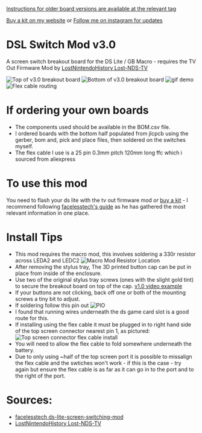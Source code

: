 [Instructions for older board versions are available at the relevant tag](https://github.com/lukewakeford/ndsl-switch-mod/tags)

[Buy a kit on my website](https://www.lukewakeford.co.uk) or [Follow me on instagram for updates](https://instagram.com/applecorexy)

# DSL Switch Mod v3.0
A screen switch breakout board for the DS Lite / GB Macro - requires the TV Out Firmware Mod by [LostNintendoHistory Lost-NDS-TV](https://github.com/LostNintendoHistory/Lost-NDS-TV/tree/main/fwpatch)

![Top of v3.0 breakout board](https://imgur.com/8Aev7u5.jpg)
![Bottom of v3.0 breakout board](https://imgur.com/wgV2oBV.jpg)
![gif demo](https://i.postimg.cc/nVkH2QZT/ezgif-com-gif-maker.gif)
![Flex cable routing](https://imgur.com/XGzSk19.jpg)

# If ordering your own boards
- The components used should be available in the BOM.csv file.
- I ordered boards with the bottom half populated from jlcpcb using the gerber, bom and, pick and place files, then soldered on the switches myself.
- The flex cable I use is a 25 pin 0.3mm pitch 120mm long ffc which i sourced from aliexpress

# To use this mod
You need to flash your ds lite with the tv out firmware mod *or* [buy a kit](https://lukewakeford.co.uk/product/dsl-switch-mod-v3-0) - I recommend following [facelesstech's guide](https://bit.ly/3Nf0MW5) as he has gathered the most relevant information in one place.

# Install Tips
- This mod requires the macro mod, this involves soldering a 330r resistor across LEDA2 and LEDC2 ![Macro Mod Resistor Location](https://i.imgur.com/p5pZC6G.jpg)
- After removing the stylus tray, The 3D printed button cap can be put in place from inside of the enclosure.
- Use two of the original stylus tray screws (ones with the slight gold tint) to secure the breakout board on top of the cap. [v1.0 video example](https://www.youtube.com/shorts/EsnwIeIT36A)
- If your buttons are not clicking, back off one or both of the mounting screws a tiny bit to adjust.
- If soldering follow this pin out
![PIO](https://imgur.com/GY4ysrm.jpg)
- I found that running wires underneath the ds game card slot is a good route for this.
- If installing using the flex cable it must be plugged in to right hand side of the top screen connector nearest pin 1, as pictured:
![Top screen connector flex cable install](https://imgur.com/Z8QJAHW.jpg)
- You will need to allow the flex cable to fold somewhere underneath the battery. 
- Due to only using ~half of the top screen port it is possible to missalign the flex cable and the swtiches won't work - if this is the case - try again but ensure the flex cable is as far as it can go in to the port and to the right of the port.

# Sources:
- [facelesstech ds-lite-screen-switching-mod](https://facelesstech.wordpress.com/2021/06/20/ds-lite-screen-switching-mod/)
- [LostNintendoHistory Lost-NDS-TV](https://github.com/LostNintendoHistory/Lost-NDS-TV/tree/main/fwpatch)
